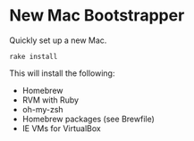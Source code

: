 # New Mac Bootstrapper

Quickly set up a new Mac.

`rake install`

This will install the following:

* Homebrew
* RVM with Ruby
* oh-my-zsh
* Homebrew packages (see Brewfile)
* IE VMs for VirtualBox